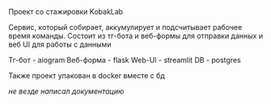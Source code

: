Проект со стажировки KobakLab


Сервис, который собирает, аккумулирует и подсчитывает рабочее время команды. 
Состоит из тг-бота и веб-формы для отправки данных и веб UI для работы с данными


Тг-бот - aiogram
Веб-форма - flask
Web-UI - streamlit
DB - postgres


Также проект упакован в docker вместе с бд

_не везде написал документацию_
